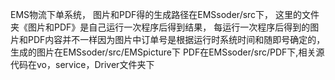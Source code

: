 EMS物流下单系统，
图片和PDF得的生成路径在EMSsoder/src下，
这里的文件夹《图片和PDF》是自己运行一次程序后得到结果，
每运行一次程序后得到的图片和PDF内容并不一样因为图片中订单号是根据运行时系统时间和随即号确定的，
生成的图片在EMSsoder/src/EMSpicture下   PDF在EMSsoder/src/PDF下,相关源代码在vo，service，Driver文件夹下
